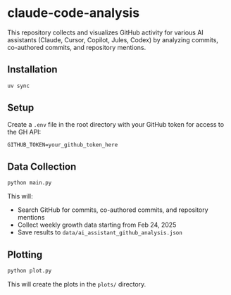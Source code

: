 # claude-code-analysis

This repository collects and visualizes GitHub activity for various AI assistants (Claude, Cursor, Copilot, Jules, Codex) by analyzing commits, co-authored commits, and repository mentions.

## Installation
```bash
uv sync
```

## Setup
Create a `.env` file in the root directory with your GitHub token for access to the GH API:
   ```
   GITHUB_TOKEN=your_github_token_here
   ```

## Data Collection

```bash
python main.py
```

This will:
- Search GitHub for commits, co-authored commits, and repository mentions
- Collect weekly growth data starting from Feb 24, 2025
- Save results to `data/ai_assistant_github_analysis.json`

## Plotting

```bash
python plot.py
```

This will create the plots in the `plots/` directory.
